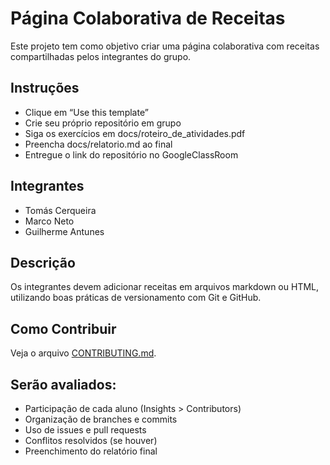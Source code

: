 # Página Colaborativa de Receitas

Este projeto tem como objetivo criar uma página colaborativa com receitas compartilhadas pelos integrantes do grupo.

## Instruções
- Clique em “Use this template”
- Crie seu próprio repositório em grupo
- Siga os exercícios em docs/roteiro_de_atividades.pdf
- Preencha docs/relatorio.md ao final
- Entregue o link do repositório no GoogleClassRoom

## Integrantes
- Tomás Cerqueira
- Marco Neto
- Guilherme Antunes

## Descrição
Os integrantes devem adicionar receitas em arquivos markdown ou HTML, utilizando boas práticas de versionamento com Git e GitHub.

## Como Contribuir
Veja o arquivo [CONTRIBUTING.md](CONTRIBUTING.md).

## Serão avaliados:
- Participação de cada aluno (Insights > Contributors)
- Organização de branches e commits
- Uso de issues e pull requests
- Conflitos resolvidos (se houver)
- Preenchimento do relatório final
